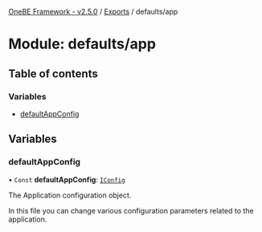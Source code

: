 [OneBE Framework - v2.5.0](../README.md) / [Exports](../modules.md) / defaults/app

# Module: defaults/app

## Table of contents

### Variables

- [defaultAppConfig](defaults_app.md#defaultappconfig)

## Variables

### defaultAppConfig

• `Const` **defaultAppConfig**: [`IConfig`](../interfaces/System_IConfig.IConfig.md)

The Application configuration object.

In this file you can change various configuration parameters related to the
application.
